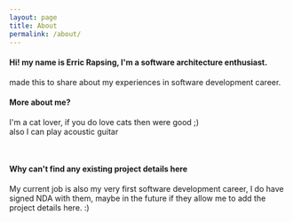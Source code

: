 ```yaml
---
layout: page
title: About
permalink: /about/
---
```

#### Hi! my name is Erric Rapsing, I'm a software architecture enthusiast.
made this to share about my experiences in software development career.

#### More about me?
I'm a cat lover, if you do love cats then were good ;)  
also I can play acoustic guitar

<br/>

#### Why can't find any existing project details here
My current job is also my very first software development career, I do have signed NDA with them,
maybe in the future if they allow me to add the project details here. :)


<!-- 
This is the base Jekyll theme. You can find out more info about customizing your Jekyll theme, as well as basic Jekyll usage documentation at [jekyllrb.com](https://jekyllrb.com/)

You can find the source code for Minima at GitHub:
[jekyll][jekyll-organization] /
[minima](https://github.com/jekyll/minima)

You can find the source code for Jekyll at GitHub:
[jekyll][jekyll-organization] /
[jekyll](https://github.com/jekyll/jekyll)


[jekyll-organization]: https://github.com/jekyll -->
